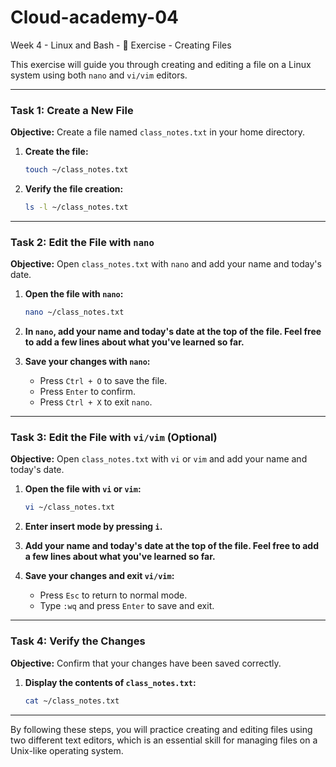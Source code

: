 # Cloud-academy-04
Week 4 - Linux and Bash - 🚀 Exercise - Creating Files

This exercise will guide you through creating and editing a file on a Linux system using both `nano` and `vi/vim` editors.

---

### Task 1: Create a New File

**Objective:** Create a file named `class_notes.txt` in your home directory.

1. **Create the file:**
    
    ```bash
    touch ~/class_notes.txt
    
    ```
    
2. **Verify the file creation:**
    
    ```bash
    ls -l ~/class_notes.txt
    
    ```
    

---

### Task 2: Edit the File with `nano`

**Objective:** Open `class_notes.txt` with `nano` and add your name and today's date.

1. **Open the file with `nano`:**
    
    ```bash
    nano ~/class_notes.txt
    
    ```
    
2. **In `nano`, add your name and today's date at the top of the file. Feel free to add a few lines about what you've learned so far.**
3. **Save your changes with `nano`:**
    - Press `Ctrl + O` to save the file.
    - Press `Enter` to confirm.
    - Press `Ctrl + X` to exit `nano`.

---

### Task 3: Edit the File with `vi/vim` (Optional)

**Objective:** Open `class_notes.txt` with `vi` or `vim` and add your name and today's date.

1. **Open the file with `vi` or `vim`:**
    
    ```bash
    vi ~/class_notes.txt
    
    ```
    
2. **Enter insert mode by pressing `i`.**
3. **Add your name and today's date at the top of the file. Feel free to add a few lines about what you've learned so far.**
4. **Save your changes and exit `vi/vim`:**
    - Press `Esc` to return to normal mode.
    - Type `:wq` and press `Enter` to save and exit.

---

### Task 4: Verify the Changes

**Objective:** Confirm that your changes have been saved correctly.

1. **Display the contents of `class_notes.txt`:**
    
    ```bash
    cat ~/class_notes.txt
    
    ```
    

---

By following these steps, you will practice creating and editing files using two different text editors, which is an essential skill for managing files on a Unix-like operating system.
